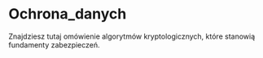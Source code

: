 # Ochrona_danych
Znajdziesz tutaj omówienie algorytmów kryptologicznych, które stanowią fundamenty zabezpieczeń.
